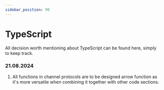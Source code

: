 ```yaml
---
sidebar_position: 99
---
```


# TypeScript
All decision worth mentioning about TypeScript can be found here, simply to keep track.

### 21.08.2024

1. All functions in channel protocols are to be designed arrow function as it's more versatile when combining it together with other code sections.
